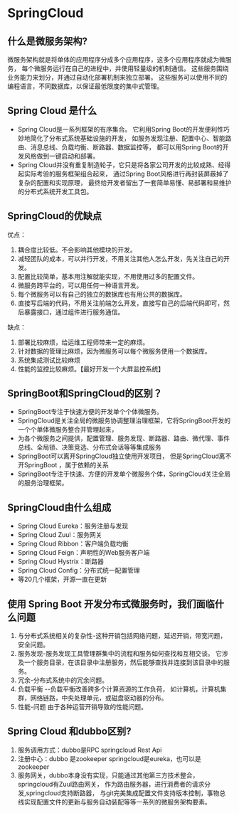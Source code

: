 # SpringCloud

## 什么是微服务架构?

微服务架构就是将单体的应用程序分成多个应用程序，这多个应用程序就成为微服务，
每个微服务运行在自己的进程中，并使用轻量级的机制通信。
这些服务围绕业务能力来划分，并通过自动化部署机制来独立部署。
这些服务可以使用不同的编程语言，不同数据库，以保证最低限度的集中式管理。

## Spring Cloud 是什么

* Spring Cloud是一系列框架的有序集合。
它利用Spring Boot的开发便利性巧妙地简化了分布式系统基础设施的开发，
如服务发现注册、配置中心、智能路由、消息总线、负载均衡、断路器、数据监控等，
都可以用Spring Boot的开发风格做到一键启动和部署。 
* Spring Cloud并没有重复制造轮子，它只是将各家公司开发的比较成熟、经得起实际考验的服务框架组合起来，
通过Spring Boot风格进行再封装屏蔽掉了复杂的配置和实现原理，
最终给开发者留出了一套简单易懂、易部署和易维护的分布式系统开发工具包。

## SpringCloud的优缺点

优点：

1. 耦合度比较低。不会影响其他模块的开发。
2. 减轻团队的成本，可以并行开发，不用关注其他人怎么开发，先关注自己的开发。
3. 配置比较简单，基本用注解就能实现，不用使用过多的配置文件。
4. 微服务跨平台的，可以用任何一种语言开发。
5. 每个微服务可以有自己的独立的数据库也有用公共的数据库。
6. 直接写后端的代码，不用关注前端怎么开发，直接写自己的后端代码即可，然后暴露接口，通过组件进行服务通信。

缺点：

1. 部署比较麻烦，给运维工程师带来一定的麻烦。
2. 针对数据的管理比麻烦，因为微服务可以每个微服务使用一个数据库。
3. 系统集成测试比较麻烦
4. 性能的监控比较麻烦。【最好开发一个大屏监控系统】

## SpringBoot和SpringCloud的区别？

* SpringBoot专注于快速方便的开发单个个体微服务。 
* SpringCloud是关注全局的微服务协调整理治理框架，它将SpringBoot开发的一个个单体微服务整合并管理起来， 
* 为各个微服务之间提供，配置管理、服务发现、断路器、路由、微代理、事件总线、全局锁、决策竞选、分布式会话等等集成服务 
* SpringBoot可以离开SpringCloud独立使用开发项目， 但是SpringCloud离不开SpringBoot ，属于依赖的关系 
* SpringBoot专注于快速、方便的开发单个微服务个体，SpringCloud关注全局的服务治理框架。

## SpringCloud由什么组成

* Spring Cloud Eureka：服务注册与发现 
* Spring Cloud Zuul：服务网关 
* Spring Cloud Ribbon：客户端负载均衡 
* Spring Cloud Feign：声明性的Web服务客户端 
* Spring Cloud Hystrix：断路器 
* Spring Cloud Config：分布式统一配置管理 
* 等20几个框架，开源一直在更新

## 使用 Spring Boot 开发分布式微服务时，我们面临什么问题

1. 与分布式系统相关的复杂性-这种开销包括网络问题，延迟开销，带宽问题，安全问题。 
2. 服务发现-服务发现工具管理群集中的流程和服务如何查找和互相交谈。
它涉及一个服务目录，在该目录中注册服务，然后能够查找并连接到该目录中的服务。 
3. 冗余-分布式系统中的冗余问题。 
4. 负载平衡 --负载平衡改善跨多个计算资源的工作负荷，
如计算机，计算机集群，网络链路，中央处理单元，或磁盘驱动器的分布。 
5. 性能-问题 由于各种运营开销导致的性能问题。

## Spring Cloud 和dubbo区别?

1. 服务调用方式：dubbo是RPC springcloud Rest Api 
2. 注册中心：dubbo 是zookeeper springcloud是eureka，也可以是zookeeper 
3. 服务网关，dubbo本身没有实现，只能通过其他第三方技术整合，springcloud有Zuul路由网关，
作为路由服务器，进行消费者的请求分发,springcloud支持断路器，
与git完美集成配置文件支持版本控制，事物总线实现配置文件的更新与服务自动装配等等一系列的微服务架构要素。






















































